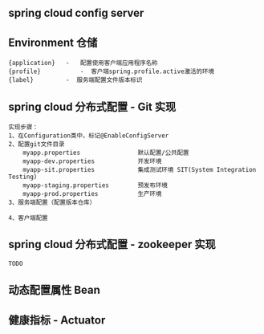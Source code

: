## spring cloud config server

## Environment 仓储
	
	{application}	-	配置使用客户端应用程序名称
	{profile}			-  客户端spring.profile.active激活的环境 
	{label}			-  服务端配置文件版本标识


## spring cloud 分布式配置 - Git 实现
	实现步骤：
	1、在Configuration类中，标记@EnableConfigServer
	2、配置git文件目录
		myapp.properties				默认配置/公共配置
		myapp-dev.properties			开发环境
		myapp-sit.properties			集成测试环境 SIT(System Integration Testing)
		myapp-staging.properties		预发布环境
		myapp-prod.properties			生产环境
	3、服务端配置（配置版本仓库）
			
	4、客户端配置
		
	
		
	
	
	

## spring cloud 分布式配置 - zookeeper 实现

	TODO



## 动态配置属性 Bean





## 健康指标 - Actuator
















